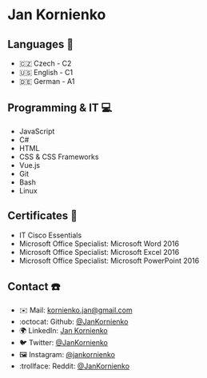 # Jan Kornienko

## Languages :brain:
- :czech_republic: Czech - C2
- :us: English - C1
- :de: German - A1

## Programming & IT :computer:
- JavaScript
- C#
- HTML
- CSS & CSS Frameworks
- Vue.js
- Git
- Bash
- Linux

## Certificates :book:
- IT Cisco Essentials
- Microsoft Office Specialist: Microsoft Word 2016
- Microsoft Office Specialist: Microsoft Excel 2016
- Microsoft Office Specialist: Microsoft PowerPoint 2016

## Contact :phone:
- :envelope: Mail: [kornienko.jan@gmail.com](mailto:kornienko.jan@gmail.com)
- :octocat: Github: [@JanKornienko](https://github.com/JanKornienko)
- :earth_africa: LinkedIn: [Jan Kornienko](https://www.linkedin.com/in/jan-kornienko/)
- :bird: Twitter: [@JanKornienko](https://twitter.com/JanKornienko)
- :framed_picture: Instagram: [@jankornienko](https://www.instagram.com/jankornienko/)
- :trollface: Reddit: [@JanKornienko](https://www.reddit.com/user/JanKornienko)
